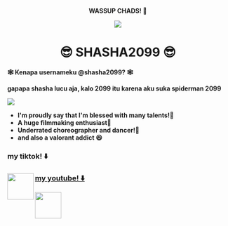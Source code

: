 <div align="center">

<text> <strong> WASSUP CHADS! 👋

<div align="center">
  <img src="https://media.tenor.com/2uzVnVdFaiIAAAAd/newjeans-get-up-1st-ep.gif">

#  😎 SHASHA2099 😎

<div align="left">
  
<strong> <left> 🕸️ Kenapa usernameku @shasha2099? 🕸

<strong> <left> 
        gapapa shasha lucu aja, kalo 2099 itu karena aku suka spiderman 2099 

<div align="left">

  <img src="https://media.tenor.com/gT30ZzVyLVQAAAAC/running-miguel-ohara.gif">

<div align="left">
  
- I'm proudly say that I'm blessed with many talents!💃
- A huge filmmaking enthusiast🎥
- Underrated choreographer and dancer!🕺
- and also a valorant addict 😆

<h3 align="left" width="50" height="20">my tiktok! ⬇️ </h3>
<a href="https://www.tiktok.com/@pupumurin_?is_from_webapp=1&sender_device=pc" target="blank"><div align="left"><img src="https://i.pinimg.com/originals/55/45/a2/5545a2a9ce938ec70e0941cdd7a82105.jpg" div align="left" weight="50" width="60"> 

<h3 align="left" width="50" height="20">my youtube! ⬇️ </h3>
<a href="https://www.youtube.com/@minguri20" target="blank"><div align="left"><img src="https://seeklogo.com/images/Y/youtube-2017-icon-logo-D1FE045118-seeklogo.com.png" div align="left" weight="30" width="60"> 
  
  
